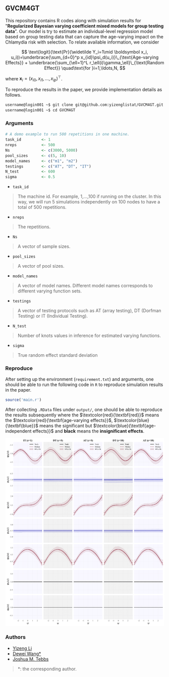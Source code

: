 ## GVCM4GT

This repository contains R codes along with simulation results for "**Regularized Bayesian varying coefficient mixed models for group testing data**". Our model is try to estimate an individual-level regression model based on
group testing data that can capture the age-varying impact on
the Chlamydia risk with selection. To relate available information, we consider

$$
\text{logit}(\text{Pr}(\widetilde Y_i=1\mid \boldsymbol x_i, u_i))=\underbrace{\sum_{d=0}^p x_{id}\psi_d(u_i)}\_{\text{Age-varying Effects}} + \underbrace{\sum_{\ell=1}^L r_\ell(i)\gamma_\ell}\_{\text{Random Effect}} \quad\text{for }i=1,\ldots,N,
$$

where $\boldsymbol x_i=(x_{i0},x_{i1},\ldots,x_{ip})^\top$. 

To reproduce the results in the paper, we provide implementation details as follows. 

```sh
username@login001 ~$ git clone git@github.com:yizenglistat/GVCM4GT.git
username@login001 ~$ cd GVCM4GT
```

### Arguments

```r
# A demo example to run 500 repetitions in one machine.
task_id 		<- 1 						
nreps 			<- 500
Ns 				<- c(3000, 5000)
pool_sizes 		<- c(5, 10)
model_names 	<- c("m1", "m2")
testings 		<- c("AT", "DT", "IT")
N_test 			<- 600
sigma 			<- 0.5
```

- `task_id`
> The machine id. For example, 1,...,100 if running on the cluster. In this way, we will run 5 simulations independently on 100 nodes to have a total of 500 repetitions. 

- `nreps`
> The repetitions.

- `Ns`
> A vector of sample sizes.

- `pool_sizes`
> A vector of pool sizes.

- `model_names`
> A vector of model names. Different model names corresponds to different varying function sets.

- `testings`
> A vector of testing protocols such as AT (array testing), DT (Dorfman Testing) or IT (Individual Testing).

- `N_test`
> Number of knots values in inference for estimated varying functions. 

- `sigma`
> True random effect standard deviation

### Reproduce

After setting up the environment (`requirement.txt`) and arguments, one should be able to run the following code in `R` to reproduce simulation results in the paper.

```r
source('main.r')
```

After collecting `.RData` files under `output/`, one should be able to reproduce the results subsequently where the $\textcolor{red}{\textbf{red}}$ means the $\textcolor{red}{\textbf{age-varying effects}}$, $\textcolor{blue}{\textbf{blue}}$ means the significant but $\textcolor{blue}{\textbf{age-independent effects}}$ and $\textbf{black}$ means the $\textbf{insignificant effects}$. 

![demo](output/uniform_5000_m1.png)

### Authors

* [Yizeng Li](https://yizengli.com)
* [Dewei Wang\*](https://sites.google.com/view/deweiwang)
* [Joshua M. Tebbs](https://people.stat.sc.edu/tebbs/)

> \*: the corresponding author.

